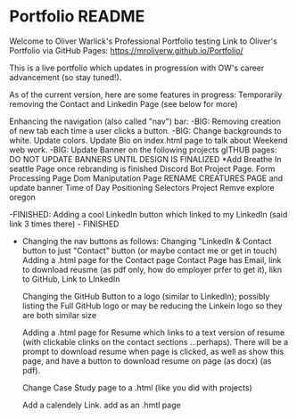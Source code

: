 # Portfolio README
Welcome to Oliver Warlick's Professional Portfolio
testing
Link to Oliver's Portfolio via GitHub Pages: https://mroliverw.github.io/Portfolio/

This is a live portfolio which updates in progression with OW's career advancement (so stay tuned!).

As of the current version, here are some features in progress:
Temporarily removing the Contact and Linkedin Page (see below for more)

Enhancing the navigation (also called "nav") bar: 
-BIG: Removing creation of new tab each time a user clicks a button.
-BIG: Change backgrounds to white. Update colors.
Update Bio on index.html page to talk about Weekend web work.
-BIG: Update Banner on the following projects gITHUB pages: DO NOT UPDATE BANNERS UNTIL DESIGN IS FINALIZED
    *Add Breathe In seattle Page once rebranding is finished
     Discord Bot Project Page.
     Form Processing Page
     Dom Maniputation Page
     RENAME CREATURES PAGE and update banner
     Time of Day
     Positioning
     Selectors Project
     Remve explore oregon 

-FINISHED: Adding a cool LinkedIn button which linked to my LinkedIn (said link 3 times there) - FINISHED

- Changing the nav buttons as follows:
    Changing "LinkedIn & Contact button to just "Contact" button (or maybe contact me or get in touch) 
    Adding a .html page for the Contact page
        Contact Page has Email, link to download reusme (as pdf only, how do employer prfer to get it), likn to GitHub, Link to LInkedIn

    Changing the GitHub Button to a logo (similar to LinkedIn);
        possibly listing the Full GitHub logo or may be reducing the Linkein logo so they are both similar size

    Adding a .html page for Resume which links to a text version of resume (with clickable clinks on the contact sections ...perhaps).
    There will be a prompt to download resume when page is clicked, as well as show this page, and have a button to
    download resume on page (as docx) (as pdf).

    Change Case Study page to a .html (like you did with projects) 

    Add a calendely Link. add as an .hmtl page 




